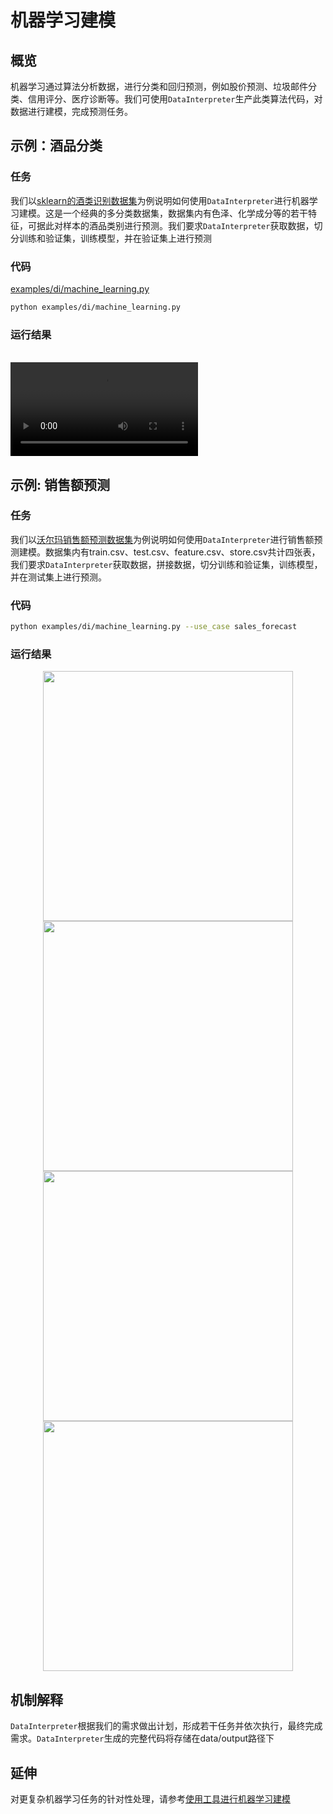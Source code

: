 # 机器学习建模

## 概览

机器学习通过算法分析数据，进行分类和回归预测，例如股价预测、垃圾邮件分类、信用评分、医疗诊断等。我们可使用`DataInterpreter`生产此类算法代码，对数据进行建模，完成预测任务。

## 示例：酒品分类

### 任务

我们以[sklearn的酒类识别数据集](https://scikit-learn.org/stable/datasets/toy_dataset.html#wine-dataset)为例说明如何使用`DataInterpreter`进行机器学习建模。这是一个经典的多分类数据集，数据集内有色泽、化学成分等的若干特征，可据此对样本的酒品类别进行预测。我们要求`DataInterpreter`获取数据，切分训练和验证集，训练模型，并在验证集上进行预测

### 代码

[examples/di/machine_learning.py](https://github.com/geekan/MetaGPT/blob/main/examples/di/machine_learning.py)

```bash
python examples/di/machine_learning.py
```

### 运行结果

<br>
<video  controls>
  <source src="/image/guide/use_cases/interpreter/ml_wine_dataset.mp4" type="video/mp4">
</video>

## 示例: 销售额预测

### 任务

我们以[沃尔玛销售额预测数据集](https://www.kaggle.com/datasets/aslanahmedov/walmart-sales-forecast/data)为例说明如何使用`DataInterpreter`进行销售额预测建模。数据集内有train.csv、test.csv、feature.csv、store.csv共计四张表，我们要求`DataInterpreter`获取数据，拼接数据，切分训练和验证集，训练模型，并在测试集上进行预测。

### 代码

```bash
python examples/di/machine_learning.py --use_case sales_forecast
```

### 运行结果

<center>
<img src="../../../../../public/image/guide/use_cases/interpreter/sales_forecast/split_data.png" width=400>
</center>

<center>
<img src="../../../../../public/image/guide/use_cases/interpreter/sales_forecast/total_weekly_sales_over_time.png" width=400>
</center>

<center>
<img src="../../../../../public/image/guide/use_cases/interpreter/sales_forecast/ground_truth_vs_predictions.png" width=400>
</center>

<center>
<img src="../../../../../public/image/guide/use_cases/interpreter/sales_forecast/wmae.png" width=400 >
</center>

## 机制解释

`DataInterpreter`根据我们的需求做出计划，形成若干任务并依次执行，最终完成需求。`DataInterpreter`生成的完整代码将存储在data/output路径下

## 延伸

对更复杂机器学习任务的针对性处理，请参考[使用工具进行机器学习建模](./machine_learning_with_tools.md)
